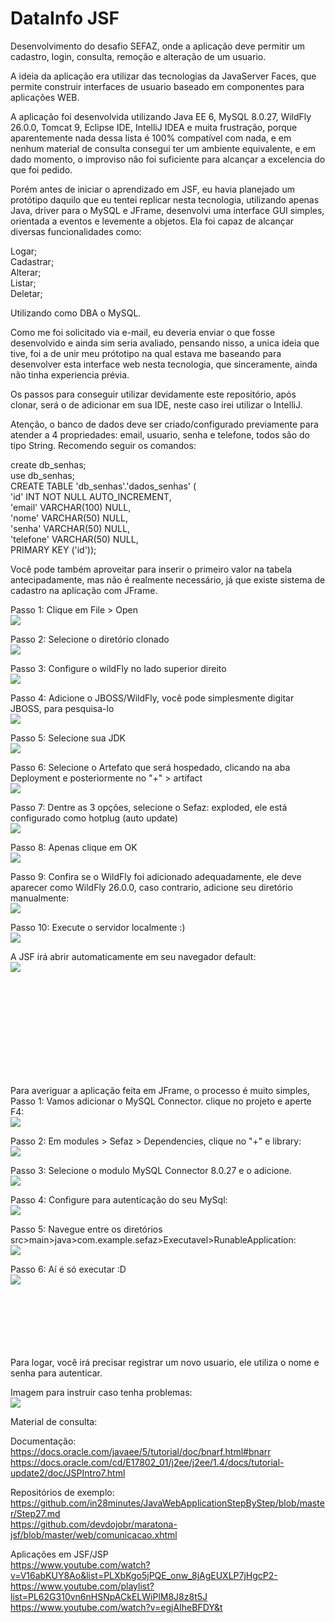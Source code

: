 # DataInfo JSF

Desenvolvimento do desafio SEFAZ, onde a aplicação deve permitir um cadastro, login, consulta, remoção e alteração de um usuario.

A ideia da aplicação era utilizar das tecnologias da JavaServer Faces, que permite construir interfaces de usuario
baseado em componentes para aplicações WEB.

A aplicação foi desenvolvida utilizando Java EE 6, MySQL 8.0.27, WildFly 26.0.0, Tomcat 9,  Eclipse IDE, IntelliJ IDEA e 
muita frustração, porque aparentemente nada dessa lista é 100% compatível com nada, e em nenhum material de consulta
consegui ter um ambiente equivalente, e em dado momento, o improviso não foi suficiente para alcançar a excelencia 
do que foi pedido.

Porém antes de iniciar o aprendizado em JSF, eu havia planejado um protótipo daquilo que eu tentei replicar
nesta tecnologia, utilizando apenas Java, driver para o MySQL e JFrame, desenvolvi uma interface GUI simples,
orientada a eventos e levemente a objetos. Ela foi capaz de alcançar diversas funcionalidades como:

Logar;  <br>
Cadastrar;  <br>
Alterar;  <br>
Listar; <br>
Deletar;  <br>

Utilizando como DBA o MySQL.

Como me foi solicitado via e-mail, eu deveria enviar o que fosse desenvolvido e ainda sim seria avaliado,
pensando nisso, a unica ideia que tive, foi a de unir meu prótotipo na qual estava me baseando para
desenvolver esta interface web nesta tecnologia, que sinceramente, ainda não tinha experiencia prévia.

Os passos para conseguir utilizar devidamente este repositório, após clonar, será o de adicionar em sua
IDE, neste caso irei utilizar o IntelliJ.

Atenção, o banco de dados deve ser criado/configurado previamente para atender a 4 propriedades: email, 
usuario, senha e telefone, todos são do tipo String.
Recomendo seguir os comandos:

create db_senhas;  <br>
use db_senhas; <br>
CREATE TABLE 'db_senhas'.'dados_senhas' ( <br>
  'id' INT NOT NULL AUTO_INCREMENT, <br>
  'email' VARCHAR(100) NULL,  <br>
  'nome' VARCHAR(50) NULL,  <br>
  'senha' VARCHAR(50) NULL, <br>
  'telefone' VARCHAR(50) NULL,  <br>
  PRIMARY KEY ('id'));  <br>
  
  Você pode também aproveitar para inserir o primeiro valor na tabela antecipadamente, mas não
  é realmente necessário, já que existe sistema de cadastro na aplicação com JFrame.

Passo 1: Clique em File > Open  <br>
<img src="https://cdn.discordapp.com/attachments/887792356223508541/924080602741870613/Screenshot_47.png" >

Passo 2: Selecione o diretório clonado  <br>
<img src="https://media.discordapp.net/attachments/887792356223508541/924080602188234833/Screenshot_49.png">

Passo 3: Configure o wildFly no lado superior direito <br>
<img src="https://media.discordapp.net/attachments/887792356223508541/924080601995292722/Screenshot_50.png?width=1279&height=676">

Passo 4: Adicione o JBOSS/WildFly, você pode simplesmente digitar JBOSS, para pesquisa-lo <br>
<img src="https://media.discordapp.net/attachments/887792356223508541/924080601777201172/Screenshot_51.png?width=1030&height=676">

Passo 5: Selecione sua JDK  <br>
<img src="https://media.discordapp.net/attachments/887792356223508541/924080601546489916/Screenshot_52.png?width=997&height=676">

Passo 6: Selecione o Artefato que será hospedado, clicando na aba Deployment e posteriormente no "+" > artifact <br>
<img src="https://media.discordapp.net/attachments/887792356223508541/924080601340989440/Screenshot_53.png?width=973&height=676">

Passo 7: Dentre as 3 opções, selecione o Sefaz: exploded, ele está configurado como hotplug (auto update) <br>
<img src="https://media.discordapp.net/attachments/887792356223508541/924080601122893894/Screenshot_54.png?width=981&height=676">

Passo 8: Apenas clique em OK  <br>
<img src="https://media.discordapp.net/attachments/887792356223508541/924080600913174558/Screenshot_55.png?width=991&height=676">

Passo 9: Confira se o WildFly foi adicionado adequadamente, ele deve aparecer como WildFly 26.0.0, caso contrario, adicione 
seu diretório manualmente:  <br>
<img src="https://media.discordapp.net/attachments/887792356223508541/924080631347040306/Screenshot_57.png?width=1166&height=676">

Passo 10: Execute o servidor localmente :)  <br>
<img src="https://media.discordapp.net/attachments/887792356223508541/924080600657305631/Screenshot_56.png?width=1245&height=676">

A JSF irá abrir automaticamente em seu navegador default: <br>
<img src="https://cdn.discordapp.com/attachments/887792356223508541/924080630659170324/Screenshot_59.png">

<br><br><br><br><br><br><br><br><br>




Para averiguar a aplicação feita em JFrame, o processo é muito simples,  <br>
Passo 1: Vamos adicionar o MySQL Connector. clique no projeto e aperte F4:  <br>
<img src="https://media.discordapp.net/attachments/887792356223508541/924086995955879976/Screenshot_62.png?width=1114&height=676">

Passo 2: Em modules > Sefaz > Dependencies, clique no "+" e library:    <br>
<img src="https://media.discordapp.net/attachments/887792356223508541/924086995645530153/Screenshot_63.png?width=815&height=676">

Passo 3: Selecione o modulo MySQL Connector 8.0.27 e o adicione.  <br>
<img src="https://media.discordapp.net/attachments/887792356223508541/924086995414810695/Screenshot_64.png">

Passo 4: Configure para autenticação do seu MySql:      <br>
<img src="https://cdn.discordapp.com/attachments/887792356223508541/924091590132260874/Screenshot_66.png">

Passo 5: Navegue entre os diretórios src>main>java>com.example.sefaz>Executavel>RunableApplication: <br>
<img src="https://media.discordapp.net/attachments/887792356223508541/924084989874815016/Screenshot_60.png">
    
Passo 6: Aí é só executar :D    <br>
<img src="https://media.discordapp.net/attachments/887792356223508541/924086996194979870/Screenshot_61.png?width=461&height=676">
<br>
<br>
<br>
<br>
<br>
<br>
<br>

Para logar, você irá precisar registrar um novo usuario, ele utiliza o nome e senha para autenticar.


Imagem para instruir caso tenha problemas:  <br>
<img src="https://cdn.discordapp.com/attachments/887792356223508541/924090233799200818/Screenshot_65.png">



Material de consulta:   <br>

Documentação:          <br>
https://docs.oracle.com/javaee/5/tutorial/doc/bnarf.html#bnarr  <br>
https://docs.oracle.com/cd/E17802_01/j2ee/j2ee/1.4/docs/tutorial-update2/doc/JSPIntro7.html  <br>

Repositórios de exemplo:      <br>
https://github.com/in28minutes/JavaWebApplicationStepByStep/blob/master/Step27.md  <br>
https://github.com/devdojobr/maratona-jsf/blob/master/web/comunicacao.xhtml  <br>

Aplicações em JSF/JSP     <br>
https://www.youtube.com/watch?v=V16abKUY8Ao&list=PLXbKgo5jPQE_onw_8jAgEUXLP7jHgcP2-  <br>
https://www.youtube.com/playlist?list=PL62G310vn6nHSNpACkELWiPlM8J8z8t5J  <br>
https://www.youtube.com/watch?v=egjAIheBFDY&t  <br>


